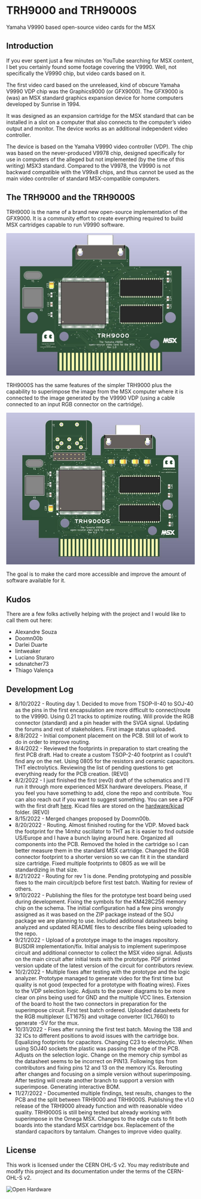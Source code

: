 # TRH9000 and TRH9000S
Yamaha V9990 based open-source video cards for the MSX

## Introduction

If you ever spent just a few minutes on YouTube searching for MSX content, I bet you certainly found some footage covering the V9990. Well, not specifically the V9990 chip, but video cards based on it.

The first video card based on the unreleased, kind of obscure Yamaha V9990 VDP chip was the Graphics9000 (or GFX9000). The GFX9000 is (was) an MSX standard graphics expansion device for home computers developed by Sunrise in 1994.

It was designed as an expansion cartridge for the MSX standard that can be installed in a slot on a computer that also connects to the computer’s video output and monitor. The device works as an additional independent video controller.

The device is based on the Yamaha V9990 video controller (VDP). The chip was based on the never-produced V9978 chip, designed specifically for use in computers of the alleged but not implemented (by the time of this writing) MSX3 standard. Compared to the V9978, the V9990 is not backward compatible with the V99x8 chips, and thus cannot be used as the main video controller of standard MSX-compatible computers.

## The TRH9000 and the TRH9000S

TRH9000 is the name of a brand new open-source implementation of the GFX9000. It is a community effort to create everything required to build MSX cartridges capable to run V9990 software.

![TRH9000](Images/TRH9000.jpg)

TRH9000S has the same features of the simpler TRH9000 plus the capability to superimpose the image from the MSX computer where it is connected to the image generated by the V9990 VDP (using a cable connected to an input RGB connector on the cartridge).

![TRH9000S](Images/TRH9000S_0.jpg)

The goal is to make the card more accessible and improve the amount of software available for it. 

## Kudos

There are a few folks activelly helping with the project and I would like to call them out here:

* Alexandre Souza
* Doomn00b
* Darlei Duarte
* lintweaker
* Luciano Sturaro
* sdsnatcher73
* Thiago Valença

## Development Log 

* 8/10/2022 - Routing day 1. Decided to move from TSOP-II-40 to SOJ-40 as the pins in the first encapsulation are more difficult to connect/route to the V9990. Using 0.21 tracks to optimize routing. Will provide the RGB connector (standard) and a pin header with the SVGA signal. Updating the forums and rest of stakeholders. First image status uploaded. 
* 8/8/2022 - Initial component placement on the PCB. Still lot of work to do in order to improve routing. 
* 8/4/2022 - Reviewed the footprints in preparation to start creating the first PCB draft. Had to create a custom TSOP-2-40 footprint as I could't find any on the net. Using 0805 for the resistors and ceramic capacitors. THT electrolytics. Reviewing the list of pending questions to get everything ready for the PCB creation. (REV0)
* 8/2/2022 - I just finished the first (rev0) draft of the schematics and I'll run it through more experienced MSX hardware developers. Please, if you feel you have something to add, clone the repo and contribute. You can also reach out if you want to suggest something. You can see a PDF with the first draft [here](Docs/TRH9000_Schema_Revision_0.pdf). Kicad files are stored on the [hardware/kicad](hardware/Kicad/) folder. (REV0)
* 8/15/2022 - Merged changes proposed by Doomn00b. 
* 8/20/2022 - Routing. Almost finished routing for the VDP. Moved back the footprint for the 14mhz oscillator to THT as it is easier to find outside US/Europe and I have a bunch laying around here. Organized all components into the PCB. Removed the holed in the cartridge so I can better measure them in the standard MSX cartridge. Changed the RGB connector footprint to a shorter version so we can fit it in the standard size cartridge. Fixed multiple footprints to 0805 as we will be standardizing in that size. 
* 8/21/2022 - Routing for rev 1 is done. Pending prototyping and possible fixes to the main circuit/pcb before first test batch. Waiting for review of others.
* 9/10/2022 - Publishing the files for the prototype test board being used during development. Fixing the symbols for the KM428C256 memory chip on the schema. The initial configuration had a few pins wrongly assigned as it was based on the ZIP package instead of the SOJ package we are planning to use. Included additional datasheets being analyzed and updated README files to describe files being uploaded to the repo.
* 9/21/2022 - Upload of a prototype image to the images repository. BUSDIR implementation/fix. Initial analysis to implement superimpose circuit and additional connector to collect the MSX video signal. Adjusts on the main circuit after initial tests with the prototype. PDF printed version update of the latest version of the circuit for contributors review. 
* 10/2/2022 - Multiple fixes after testing with the prototype and the logic analyzer. Prototype managed to generate video for the first time but quality is not good (expected for a prototype with floating wires). Fixes to the VDP selection logic. Adjusts to the power diagrams to be more clear on pins being used for GND and the multiple VCC lines. Extension of the board to host the two connectors in preparation for the superimpose circuit. First test batch ordered. Uploaded datasheets for the RGB multiplexer (LT1675) and voltage converter (ICL7660) to generate -5V for the mux. 
* 10/31/2022 - Fixes after running the first test batch. Moving the 138 and 32 ICs to different positions to avoid issues with the cartridge box. Equalizing footprints for capacitors. Changing C23 to electrolytic. When using SOJ40 sockets the plastic was passing the edge of the PCB. Adjusts on the selection logic. Change on the memory chip symbol as the datasheet seems to be incorrect on PIN13. Following tips from contributors and fixing pins 12 and 13 on the memory ICs. Rerouting after changes and focusing on a simple version without superimposing. After testing will create another branch to support a version with superimpose. Generating interactive BOM.  
* 11/27/2022 - Documented multiple findings, test results, changes to the PCB and the split between TRH9000 and TRH9000S. Publishing the v1.0 release of the TRH9000 already function and with reasonable video quality. TRH9000S is still being tested but already working with superimpose in the Omega MSX. Changes to the edge cuts to fit both boards into the standard MSX cartridge box. Replacement of the standard capacitors by tantalum. Changes to improve video quality.   
## License 

This work is licensed under the CERN OHL-S v2. You may redistribute and modify this project and its documentation under the terms of the CERN-OHL-S v2.

![Open Hardware](https://raw.githubusercontent.com/cristianoag/trh9000/main/Images/1024px-Open-source-hardware-logo.svg.png)

